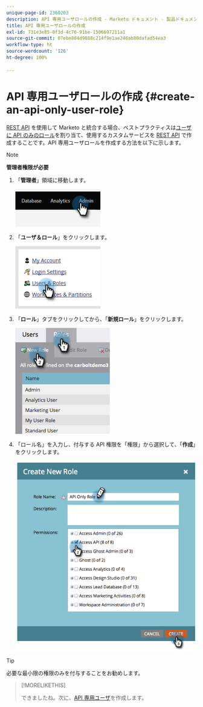```yaml
---
unique-page-id: 2360203
description: API 専用ユーザロールの作成 - Marketo ドキュメント - 製品ドキュメント
title: API 専用ユーザロールの作成
exl-id: 731e3e85-8f3d-4c76-91be-1506697211a1
source-git-commit: 07ebe804d9888c214f9e1ae246ab80dafad54ea3
workflow-type: ht
source-wordcount: '126'
ht-degree: 100%

---
```


# API 専用ユーザロールの作成 {#create-an-api-only-user-role}

[REST API](https://developers.marketo.com/documentation/rest/) を使用して Marketo と統合する場合、ベストプラクティスは[ユーザに API のみのロール](/help/marketo/product-docs/administration/users-and-roles/create-an-api-only-user.md)を割り当て、使用するカスタムサービスを [REST API](/help/marketo/product-docs/administration/additional-integrations/create-a-custom-service-for-use-with-rest-api.md) で作成することです。API 専用ユーザロールを作成する方法を以下に示します。

>[!NOTE]
>
>**管理者権限が必要**

1. 「**管理者**」領域に移動します。

   ![](assets/create-an-api-only-user-role-1.png)

1. 「**ユーザ＆ロール**」をクリックします。

   ![](assets/create-an-api-only-user-role-2.png)

1. 「**ロール**」タブをクリックしてから、「**新規ロール**」をクリックします。

   ![](assets/create-an-api-only-user-role-3.png)

1. 「ロール名」を入力し、付与する API 権限を「権限」から選択して、「**作成**」をクリックします。

   ![](assets/create-an-api-only-user-role-4.png)

>[!TIP]
>
>必要な最小限の権限のみを付与することをお勧めします。

>[!MORELIKETHIS]
>
>できましたね。次に、[API 専用ユーザ](/help/marketo/product-docs/administration/users-and-roles/create-an-api-only-user.md)を作成します。
